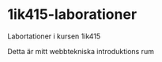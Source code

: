 1ik415-laborationer
===================

Labortationer i kursen 1ik415

Detta är mitt webbtekniska introduktions rum
